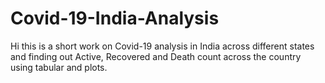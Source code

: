 # Covid-19-India-Analysis

Hi this is a short work on Covid-19 analysis in India across different states and finding out Active, Recovered and Death count across the country using tabular and plots.

